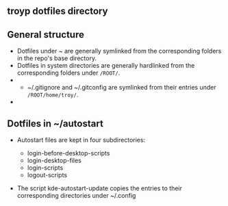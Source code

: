 troyp dotfiles directory
------------------------

## General structure

* Dotfiles under ~ are generally symlinked from the corresponding folders in the repo's base directory.
* Dotfiles in system directories are generally hardlinked from the corresponding folders under `/ROOT/`.
* - ~/.gitignore and ~/.gitconfig are symlinked from their entries under `/ROOT/home/troy/`.
* 

## Dotfiles in ~/autostart

* Autostart files are kept in four subdirectories:
    - login-before-desktop-scripts
    - login-desktop-files
    - login-scripts
    - logout-scripts

* The script kde-autostart-update copies the entries to their corresponding directories under ~/.config

